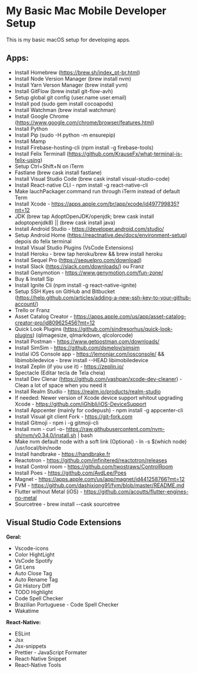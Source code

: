 # My Basic Mac Mobile Developer Setup

This is my basic macOS setup for developing apps.

## Apps:
- Install Homebrew (https://brew.sh/index_pt-br.html)
- Install Node Version Manager (brew install nvm)
- Install Yarn Verson Manager (brew install yvm)
- Install GitFlow (brew install git-flow-avh)
- Setup global git config (user.name user.email)
- Install pod (sudo gem install cocoapods)
- Install Watchman (brew install watchman)
- Install Google Chrome (https://www.google.com/chrome/browser/features.html)
- Install Python
- Install Pip (sudo -H python -m ensurepip)
- Install Mamp
- Install Firebase-hosting-cli (npm install -g firebase-tools)
- Install Felix Terminall (https://github.com/KrauseFx/what-terminal-is-felix-using)
- Setup Ctrl+Shift+N on iTerm
- Fastlane (brew cask install fastlane)
- Install Visual Studio Code (brew cask install visual-studio-code)
- Install React-native CLI - npm install -g react-native-cli
- Make lauchPackager.command run through iTerm instead of default Term
- Install Xcode - https://apps.apple.com/br/app/xcode/id497799835?mt=12
- JDK (brew tap AdoptOpenJDK/openjdk; brew cask install adoptopenjdk8) || (brew cask install java)
- Install Android Studio - https://developer.android.com/studio/
- Setup Android Home (https://reactnative.dev/docs/environment-setup) depois do felix terminal
- Install Visual Studio Plugins (VsCode Extensions)
- Install Heroku - brew tap heroku/brew && brew install heroku
- Install Sequel Pro (https://sequelpro.com/download)
- Install Slack (https://slack.com/downloads/) ou Franz
- Install Genymotion - https://www.genymotion.com/fun-zone/
- Buy & Install Sip
- Install Ignite Cli (npm install -g react-native-ignite)
- Setup SSH Kyes on GitHub and Bitbucket (https://help.github.com/articles/adding-a-new-ssh-key-to-your-github-account/)
- Trello or Franz
- Asset Catalog Creator - https://apps.apple.com/us/app/asset-catalog-creator-pro/id809625456?mt=12
- Quick Look Plugins (https://github.com/sindresorhus/quick-look-plugins) (qlimagesize, qlmarkdown, qlcolorcode)
- Install Postman - https://www.getpostman.com/downloads/
- Install SimSim - https://github.com/dsmelov/simsim
- Instlal iOS Console app - https://lemonjar.com/iosconsole/ && libimobiledevice - brew install --HEAD libimobiledevice
- Install Zeplin (if you use it) - https://zeplin.io/
- Spectacle (Editar tecla de Tela cheia)
- Install Dev Clenar (https://github.com/vashpan/xcode-dev-cleaner) - Clean a lot of space when you need it
- Install Realm Studio - https://realm.io/products/realm-studio
- If needed: Newer version of Xcode device support whitout upgrading Xcode - https://github.com/iGhibli/iOS-DeviceSupport
- Install Appcenter (mainly for codepush) -  npm install -g appcenter-cli
- Install Visual git client Fork - https://git-fork.com
- Install Gitmoji - npm i -g gitmoji-cli
- Install nvm - curl -o- https://raw.githubusercontent.com/nvm-sh/nvm/v0.34.0/install.sh | bash
- Make nvm default node with a soft link (Optional) - ln -s $(which node) /usr/local/bin/node
- Install handbrake - https://handbrake.fr
- Reactotron - https://github.com/infinitered/reactotron/releases
- Install Control room - https://github.com/twostraws/ControlRoom
- Install Poes - https://github.com/AvdLee/Poes
- Magnet - https://apps.apple.com/us/app/magnet/id441258766?mt=12
- FVM - https://github.com/dashixiong91/fvm/blob/master/README.md
- Flutter without Metal (iOS) - https://github.com/acoutts/flutter-engines-no-metal
- Sourcetree - brew install --cask sourcetree

## Visual Studio Code Extensions

**Geral:**
- Vscode-icons
- Color HightLight
- VsCode Spotify
- Git Lens
- Auto Close Tag
- Auto Rename Tag
- Git History Diff
- TODO Highlight
- Code Spell Checker
- Brazilian Portuguese - Code Spell Checker
- Wakatime

**React-Native:**
- ESLint
- Jsx
- Jsx-snippets
- Prettier - JavaScript Formater
- React-Native Snippet
- React-Native Tools

